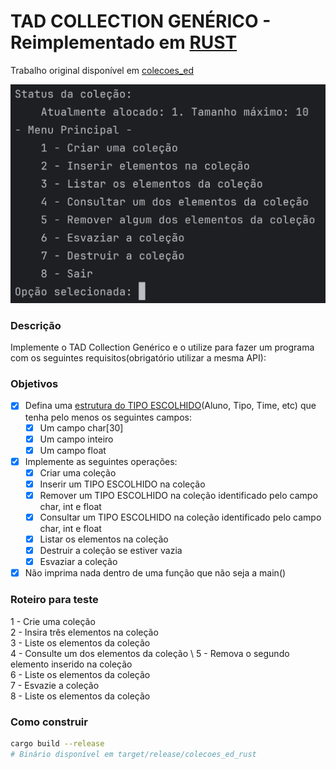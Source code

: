 # TAD COLLECTION GENÉRICO - Reimplementado em [RUST](https://www.rust-lang.org)
Trabalho original disponível em [colecoes_ed](https://github.com/uotlaf/colecoes_ed/)

![Menu principal](docs/menu.png)

### Descrição
Implemente o TAD Collection Genérico e o utilize para fazer um programa com os seguintes requisitos(obrigatório utilizar a mesma API):

### Objetivos
- [X] Defina uma [estrutura do TIPO ESCOLHIDO](src/student.rs)(Aluno, Tipo, Time, etc) que tenha pelo menos os seguintes campos:
  - [X] Um campo char[30]
  - [X] Um campo inteiro
  - [X] Um campo float
- [X] Implemente as seguintes operações:
  - [X] Criar uma coleção
  - [X] Inserir um TIPO ESCOLHIDO na coleção
  - [X] Remover um TIPO ESCOLHIDO na coleção identificado pelo campo char, int e float
  - [X] Consultar um TIPO ESCOLHIDO na coleção identificado pelo campo char, int e float
  - [X] Listar os elementos na coleção
  - [X] Destruir a coleção se estiver vazia
  - [X] Esvaziar a coleção
- [X] Não imprima nada dentro de uma função que não seja a main()

### Roteiro para teste
1 - Crie uma coleção \
2 - Insira três elementos na coleção \
3 - Liste os elementos da coleção \
4 - Consulte um dos elementos da coleção \ 
5 - Remova o segundo elemento inserido na coleção \
6 - Liste os elementos da coleção \
7 - Esvazie a coleção \
8 - Liste os elementos da coleção

### Como construir
```sh 
cargo build --release
# Binário disponível em target/release/colecoes_ed_rust
```